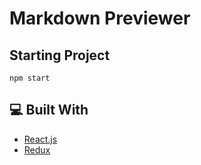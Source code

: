# Markdown Previewer

## Starting Project

```
npm start
```

## 💻 Built With
- [React.js](https://reactjs.org/)
- [Redux](https://redux.js.org)
